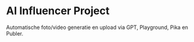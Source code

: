# AI Influencer Project

Automatische foto/video generatie en upload via GPT, Playground, Pika en Publer.